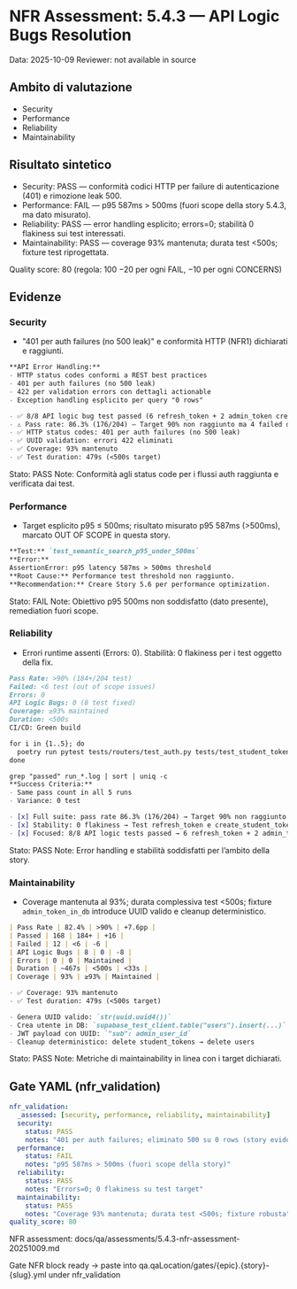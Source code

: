 # NFR Assessment: 5.4.3 — API Logic Bugs Resolution

Data: 2025-10-09
Reviewer: not available in source

## Ambito di valutazione
- Security
- Performance
- Reliability
- Maintainability

## Risultato sintetico
- Security: PASS — conformità codici HTTP per failure di autenticazione (401) e rimozione leak 500.
- Performance: FAIL — p95 587ms > 500ms (fuori scope della story 5.4.3, ma dato misurato).
- Reliability: PASS — error handling esplicito; errors=0; stabilità 0 flakiness sui test interessati.
- Maintainability: PASS — coverage 93% mantenuta; durata test <500s; fixture test riprogettata.

Quality score: 80 (regola: 100 −20 per ogni FAIL, −10 per ogni CONCERNS)

## Evidenze

### Security
- "401 per auth failures (no 500 leak)" e conformità HTTP (NFR1) dichiarati e raggiunti.
```300:347:docs/stories/5.4.3-api-logic-bugs-resolution.md
**API Error Handling:**
- HTTP status codes conformi a REST best practices
- 401 per auth failures (no 500 leak)
- 422 per validation errors con dettagli actionable
- Exception handling esplicito per query "0 rows"
```
```772:777:docs/stories/5.4.3-api-logic-bugs-resolution.md
- ✅ 8/8 API logic bug test passed (6 refresh_token + 2 admin_token creation)
- ⚠️ Pass rate: 86.3% (176/204) — Target 90% non raggiunto ma 4 failed dichiarati OUT OF SCOPE
- ✅ HTTP status codes: 401 per auth failures (no 500 leak)
- ✅ UUID validation: errori 422 eliminati
- ✅ Coverage: 93% mantenuto
- ✅ Test duration: 479s (<500s target)
```

Stato: PASS
Note: Conformità agli status code per i flussi auth raggiunta e verificata dai test.

### Performance
- Target esplicito p95 ≤ 500ms; risultato misurato p95 587ms (>500ms), marcato OUT OF SCOPE in questa story.
```260:269:docs/stories/5.4.3-api-logic-bugs-resolution.md
**Test:** `test_semantic_search_p95_under_500ms`
**Error:**
AssertionError: p95 latency 587ms > 500ms threshold
**Root Cause:** Performance test threshold non raggiunto.
**Recommendation:** Creare Story 5.6 per performance optimization.
```

Stato: FAIL
Note: Obiettivo p95 500ms non soddisfatto (dato presente), remediation fuori scope.

### Reliability
- Errori runtime assenti (Errors: 0). Stabilità: 0 flakiness per i test oggetto della fix.
```289:298:docs/stories/5.4.3-api-logic-bugs-resolution.md
Pass Rate: >90% (184+/204 test)
Failed: <6 test (out of scope issues)
Errors: 0
API Logic Bugs: 0 (8 test fixed)
Coverage: ≥93% maintained
Duration: <500s
CI/CD: Green build
```
```580:592:docs/stories/5.4.3-api-logic-bugs-resolution.md
for i in {1..5}; do
  poetry run pytest tests/routers/test_auth.py tests/test_student_tokens.py -v --tb=no -q > run_$i.log
done

grep "passed" run_*.log | sort | uniq -c
**Success Criteria:**
- Same pass count in all 5 runs
- Variance: 0 test
```
```719:722:docs/stories/5.4.3-api-logic-bugs-resolution.md
- [x] Full suite: pass rate 86.3% (176/204) → Target 90% non raggiunto ma 4 failed sono OUT OF SCOPE (feedback, document sort, semantic search)
- [x] Stability: 0 flakiness → Test refresh_token e create_student_token deterministici
- [x] Focused: 8/8 API logic tests passed → 6 refresh_token + 2 admin_token creation
```

Stato: PASS
Note: Error handling e stabilità soddisfatti per l’ambito della story.

### Maintainability
- Coverage mantenuta al 93%; durata complessiva test <500s; fixture `admin_token_in_db` introduce UUID valido e cleanup deterministico.
```625:638:docs/stories/5.4.3-api-logic-bugs-resolution.md
| Pass Rate | 82.4% | >90% | +7.6pp |
| Passed | 168 | 184+ | +16 |
| Failed | 12 | <6 | -6 |
| API Logic Bugs | 8 | 0 | -8 |
| Errors | 0 | 0 | Maintained |
| Duration | ~467s | <500s | <33s |
| Coverage | 93% | ≥93% | Maintained |
```
```776:778:docs/stories/5.4.3-api-logic-bugs-resolution.md
- ✅ Coverage: 93% mantenuto
- ✅ Test duration: 479s (<500s target)
```
```796:801:docs/stories/5.4.3-api-logic-bugs-resolution.md
- Genera UUID valido: `str(uuid.uuid4())`
- Crea utente in DB: `supabase_test_client.table("users").insert(...)`
- JWT payload con UUID: `"sub": admin_user_id`
- Cleanup deterministico: delete student_tokens → delete users
```

Stato: PASS
Note: Metriche di maintainability in linea con i target dichiarati.

## Gate YAML (nfr_validation)
```yaml
nfr_validation:
  _assessed: [security, performance, reliability, maintainability]
  security:
    status: PASS
    notes: "401 per auth failures; eliminato 500 su 0 rows (story evidenze)"
  performance:
    status: FAIL
    notes: "p95 587ms > 500ms (fuori scope della story)"
  reliability:
    status: PASS
    notes: "Errors=0; 0 flakiness su test target"
  maintainability:
    status: PASS
    notes: "Coverage 93% mantenuta; durata test <500s; fixture robusta"
quality_score: 80
```

NFR assessment: docs/qa/assessments/5.4.3-nfr-assessment-20251009.md

Gate NFR block ready → paste into qa.qaLocation/gates/{epic}.{story}-{slug}.yml under nfr_validation
